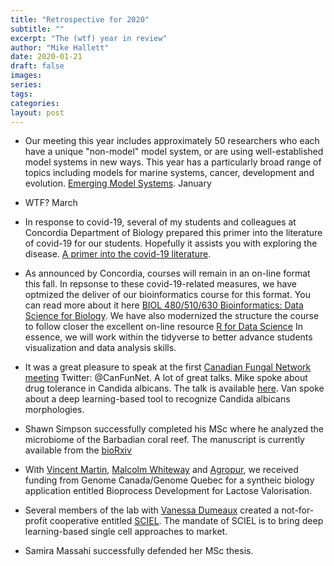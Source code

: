 ```yaml
---
title: "Retrospective for 2020"
subtitle: ""
excerpt: "The (wtf) year in review"
author: "Mike Hallett"
date: 2020-01-21
draft: false
images:
series:
tags:
categories:
layout: post
---
```


- Our meeting this year includes approximately 50 researchers who each have
a unique "non-model" model system, or are using well-established model systems in new ways. This year has a  particularly broad range of topics including models for marine systems, cancer, development and evolution.    [Emerging Model Systems](https://www.mikehallett.science/barbados/). January

- WTF? March

- In response to covid-19, several of my students and colleagues at Concordia Department of
Biology prepared this primer into the literature of covid-19 for our students. Hopefully it assists you with exploring the disease. [A primer into the covid-19 literature](https://docs.google.com/presentation/d/1--n2hsdSDbIUQxX1-eynljM457Z-Q1zEDQn7GdcYA8k/edit?usp=sharing).

-  As announced by Concordia, courses will remain in an on-line format this fall.
In repsonse to these covid-19-related measures, we have optmized
the deliver of  our bioinformatics course for this format.
You can read more about it here
[BIOL 480/510/630 Bioinformatics: Data Science for Biology](https://www.mikehallett.science/courses/t4ls/). We have also modernized the structure the course to follow
closer the excellent on-line resource  [R for Data Science](https://r4ds.had.co.nz/) In essence, we will work within 
the tidyverse to better advance students visualization and data analysis skills.

-  It was a great pleasure to speak at the first 
[Canadian Fungal Network meeting](https://www.fungalresearch.ca/canfunnet2020.html) Twitter: @CanFunNet.
A lot of great talks.
Mike spoke about drug tolerance in Candida albicans. The talk is available [here](https://www.youtube.com/watch?v=udbD0xTuGG8).
Van spoke about a deep learning-based tool to recognize Candida albicans morphologies.

- Shawn Simpson successfully completed his MSc where he analyzed the microbiome of the Barbadian coral reef. The manuscript is currently available from the [bioRxiv](https://www.biorxiv.org/content/10.1101/2021.01.02.425083v1)

- With [Vincent Martin](https://www.concordia.ca/artsci/biology/faculty.html?fpid=vincent-martin), [Malcolm Whiteway](https://sites.google.com/site/whitewaylab/home) and [Agropur](https://www.agropur.com/fr), we received funding from Genome Canada/Genome Quebec for a syntheic biology application entitled Bioprocess Development for Lactose Valorisation.

- Several members of the lab with [Vanessa Dumeaux](https://lab-dumeaux.science/cv) created a not-for-profit cooperative entitled [SCIEL](https://sciel-coop.ca). The mandate of SCIEL is to bring deep learning-based single cell approaches to market. 

- Samira Massahi successfully defended her MSc thesis. 
